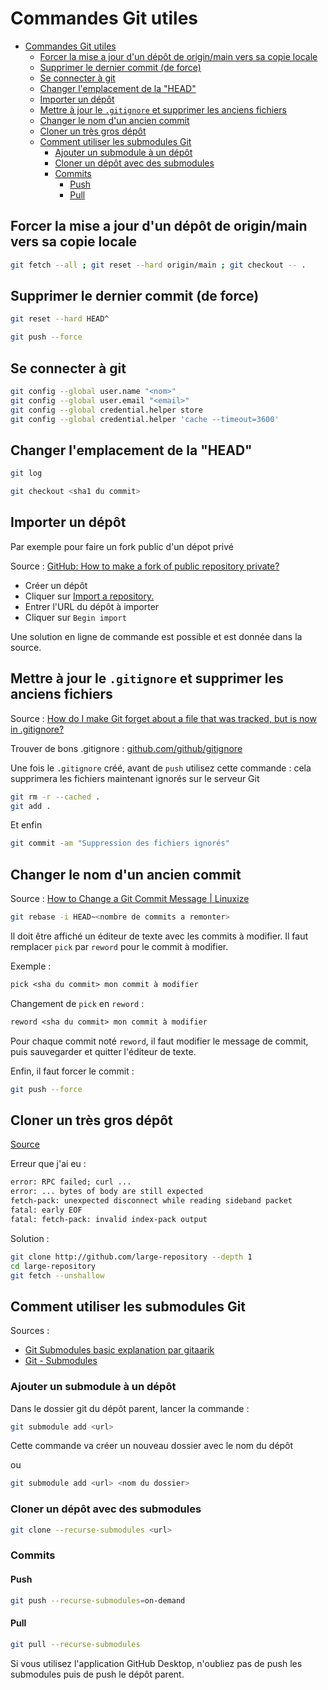 # Commandes Git utiles

- [Commandes Git utiles](#commandes-git-utiles)
  - [Forcer la mise a jour d'un dépôt de origin/main vers sa copie locale](#forcer-la-mise-a-jour-dun-dépôt-de-originmain-vers-sa-copie-locale)
  - [Supprimer le dernier commit (de force)](#supprimer-le-dernier-commit-de-force)
  - [Se connecter à git](#se-connecter-à-git)
  - [Changer l'emplacement de la "HEAD"](#changer-lemplacement-de-la-head)
  - [Importer un dépôt](#importer-un-dépôt)
  - [Mettre à jour le `.gitignore` et supprimer les anciens fichiers](#mettre-à-jour-le-gitignore-et-supprimer-les-anciens-fichiers)
  - [Changer le nom d'un ancien commit](#changer-le-nom-dun-ancien-commit)
  - [Cloner un très gros dépôt](#cloner-un-très-gros-dépôt)
  - [Comment utiliser les submodules Git](#comment-utiliser-les-submodules-git)
    - [Ajouter un submodule à un dépôt](#ajouter-un-submodule-à-un-dépôt)
    - [Cloner un dépôt avec des submodules](#cloner-un-dépôt-avec-des-submodules)
    - [Commits](#commits)
      - [Push](#push)
      - [Pull](#pull)

## Forcer la mise a jour d'un dépôt de origin/main vers sa copie locale

```sh
git fetch --all ; git reset --hard origin/main ; git checkout -- .
```

## Supprimer le dernier commit (de force)

```sh
git reset --hard HEAD^
```

```sh
git push --force
```

## Se connecter à git

```sh
git config --global user.name "<nom>"
git config --global user.email "<email>"
git config --global credential.helper store
git config --global credential.helper 'cache --timeout=3600'
```

## Changer l'emplacement de la "HEAD"

```sh
git log

git checkout <sha1 du commit>
```

## Importer un dépôt

Par exemple pour faire un fork public d'un dépot privé

Source : [GitHub: How to make a fork of public repository private?](https://stackoverflow.com/q/10065526)

- Créer un dépôt
- Cliquer sur [Import a repository.](https://github.com/new/import)
- Entrer l'URL du dépôt à importer
- Cliquer sur `Begin import`

Une solution en ligne de commande est possible et est donnée dans la source.

## Mettre à jour le `.gitignore` et supprimer les anciens fichiers

Source : [How do I make Git forget about a file that was tracked, but is now in .gitignore?](https://stackoverflow.com/a/19095988)

Trouver de bons .gitignore : [github.com/github/gitignore](https://github.com/github/gitignore)

Une fois le `.gitignore` créé, avant de `push` utilisez cette commande : cela supprimera les fichiers maintenant ignorés sur le serveur Git

```sh
git rm -r --cached .
git add .
```

Et enfin

```sh
git commit -am "Suppression des fichiers ignorés"
```

## Changer le nom d'un ancien commit

Source : [How to Change a Git Commit Message | Linuxize](https://linuxize.com/post/change-git-commit-message/)

```sh
git rebase -i HEAD~<nombre de commits a remonter>
```

Il doit être affiché un éditeur de texte avec les commits à modifier. Il faut remplacer `pick` par `reword` pour le commit à modifier.

Exemple :

```txt
pick <sha du commit> mon commit à modifier
```

Changement de `pick` en `reword` :

```txt
reword <sha du commit> mon commit à modifier
```

Pour chaque commit noté `reword`, il faut modifier le message de commit, puis sauvegarder et quitter l'éditeur de texte.

Enfin, il faut forcer le commit :

```sh
git push --force
```

## Cloner un très gros dépôt

[Source](https://stackoverflow.com/questions/38618885/error-rpc-failed-curl-transfer-closed-with-outstanding-read-data-remaining)

Erreur que j'ai eu :

```txt
error: RPC failed; curl ...
error: ... bytes of body are still expected
fetch-pack: unexpected disconnect while reading sideband packet
fatal: early EOF
fatal: fetch-pack: invalid index-pack output
```

Solution :

```sh
git clone http://github.com/large-repository --depth 1
cd large-repository
git fetch --unshallow
```

## Comment utiliser les submodules Git

Sources :

- [Git Submodules basic explanation par gitaarik](https://gist.github.com/gitaarik/8735255)
- [Git - Submodules](https://git-scm.com/book/en/v2/Git-Tools-Submodules)

### Ajouter un submodule à un dépôt

Dans le dossier git du dépôt parent, lancer la commande :

```sh
git submodule add <url>
```

Cette commande va créer un nouveau dossier avec le nom du dépôt

ou

```sh
git submodule add <url> <nom du dossier>
```

### Cloner un dépôt avec des submodules

```sh
git clone --recurse-submodules <url>
```

### Commits

#### Push

```sh
git push --recurse-submodules=on-demand
```

#### Pull

```sh
git pull --recurse-submodules
```

Si vous utilisez l'application GitHub Desktop, n'oubliez pas de push les submodules puis de push le dépôt parent.
